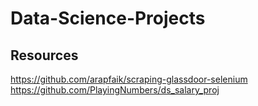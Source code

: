 # Data-Science-Projects

## Resources
https://github.com/arapfaik/scraping-glassdoor-selenium \
https://github.com/PlayingNumbers/ds_salary_proj

